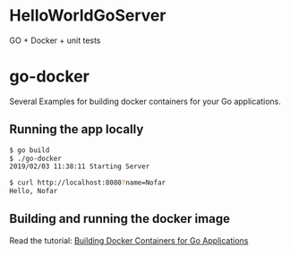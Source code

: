 # HelloWorldGoServer
GO + Docker + unit tests


# go-docker 

Several Examples for building docker containers for your Go applications.

## Running the app locally

```bash
$ go build
$ ./go-docker
2019/02/03 11:38:11 Starting Server
```

```bash
$ curl http://localhost:8080?name=Nofar
Hello, Nofar
```

## Building and running the docker image

Read the tutorial: [Building Docker Containers for Go Applications](https://www.callicoder.com/docker-golang-image-container-example/) 
